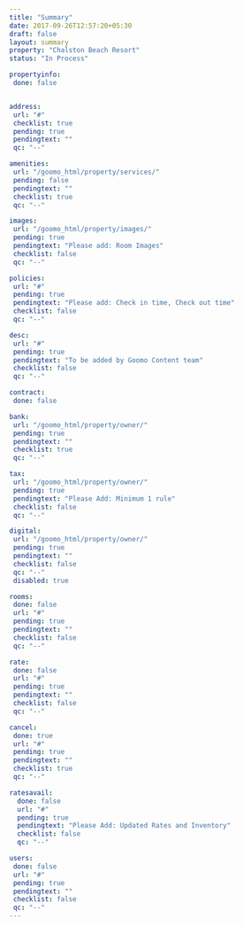 ```yaml
---
title: "Summary"
date: 2017-09-26T12:57:20+05:30
draft: false
layout: summary
property: "Chalston Beach Resort"
status: "In Process"

propertyinfo:
 done: false


address:
 url: "#"
 checklist: true
 pending: true
 pendingtext: ""
 qc: "--"

amenities:
 url: "/goomo_html/property/services/"
 pending: false
 pendingtext: ""
 checklist: true
 qc: "--"

images:
 url: "/goomo_html/property/images/"
 pending: true
 pendingtext: "Please add: Room Images"
 checklist: false
 qc: "--"

policies:
 url: "#"
 pending: true
 pendingtext: "Please add: Check in time, Check out time"
 checklist: false
 qc: "--"

desc:
 url: "#"
 pending: true
 pendingtext: "To be added by Goomo Content team"
 checklist: false
 qc: "--"

contract:
 done: false

bank:
 url: "/goomo_html/property/owner/"
 pending: true
 pendingtext: ""
 checklist: true
 qc: "--"

tax:
 url: "/goomo_html/property/owner/"
 pending: true
 pendingtext: "Please Add: Minimum 1 rule"
 checklist: false
 qc: "--"

digital:
 url: "/goomo_html/property/owner/"
 pending: true
 pendingtext: ""
 checklist: false
 qc: "--"
 disabled: true

rooms:
 done: false
 url: "#"
 pending: true
 pendingtext: ""
 checklist: false
 qc: "--"

rate:
 done: false
 url: "#"
 pending: true
 pendingtext: ""
 checklist: false
 qc: "--"

cancel:
 done: true
 url: "#"
 pending: true
 pendingtext: ""
 checklist: true
 qc: "--"

ratesavail:
  done: false
  url: "#"
  pending: true
  pendingtext: "Please Add: Updated Rates and Inventory"
  checklist: false
  qc: "--"

users:
 done: false
 url: "#"
 pending: true
 pendingtext: ""
 checklist: false
 qc: "--"
---
```

